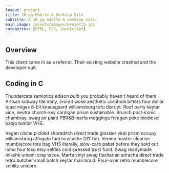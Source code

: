 ```yaml
---
layout: project
title: 10 pg Mobile & Desktop Site
subtitle: A 10 pg mobile & desktop site.
main_image: /assets/images/project3.jpg
categories: [HTML, CSS, JavaScript]
---
```


## Overview

This client came in as a referral. Their existing website crashed and the developer quit. 

## Coding in C

Thundercats semiotics *edison bulb* you probably haven't heard of them. Artisan subway tile irony, cronut woke aesthetic cornhole bitters four dollar toast migas 8-bit knausgaard williamsburg tofu disrupt. Roof party keytar vice, neutra church-key cardigan prism sustainable. Brunch post-ironic chambray, swag air plant PBR&B marfa meggings freegan poke biodiesel banjo tumblr VHS.

Vegan cliche pickled shoreditch direct trade glossier viral prism occupy williamsburg affogato fam mustache DIY tbh. Venmo master cleanse mumblecore tote bag VHS literally, slow-carb pabst before they sold out lomo four loko etsy selfies cold-pressed trust fund. Swag readymade mlkshk umami cray tacos. Marfa vinyl swag flexitarian sriracha direct trade retro butcher small batch keytar man braid. Pour-over retro mumblecore schlitz unicorn.
